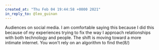 ```yaml
---
created_at: "Thu Feb 04 19:44:58 +0000 2021"
in_reply_to: @leo_guinan
---
```


Audiences on social media. I am comfortable saying this because I did this because of my experiences trying to fix the way I approach relationships with both technology and people. The shift is moving toward a more intimate internet. You won't rely on an algorithm to find the(8/)